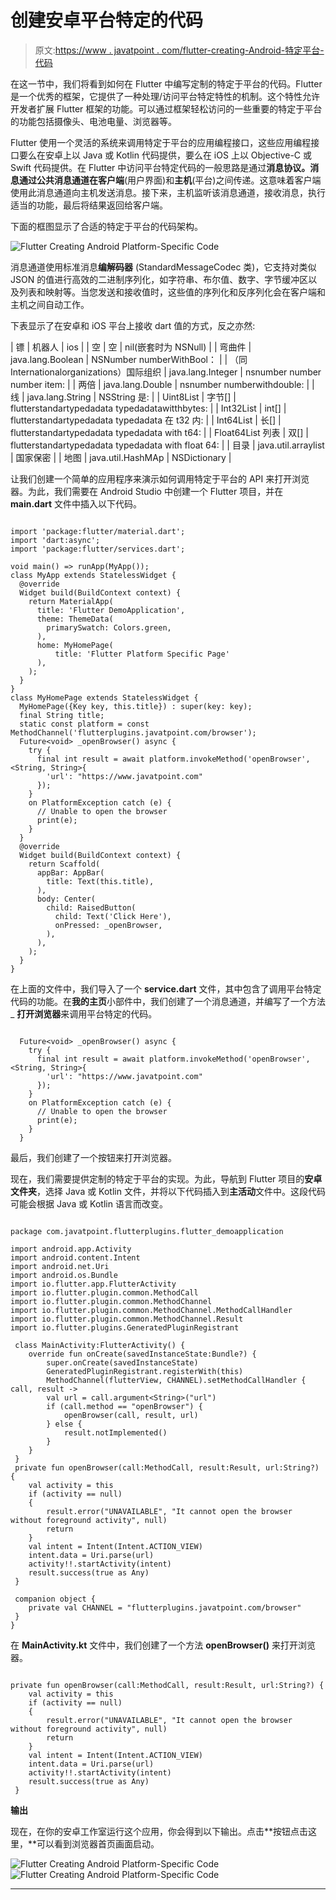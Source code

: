 # 创建安卓平台特定的代码

> 原文:[https://www . javatpoint . com/flutter-creating-Android-特定平台-代码](https://www.javatpoint.com/flutter-creating-android-platform-specific-code)

在这一节中，我们将看到如何在 Flutter 中编写定制的特定于平台的代码。Flutter 是一个优秀的框架，它提供了一种处理/访问平台特定特性的机制。这个特性允许开发者扩展 Flutter 框架的功能。可以通过框架轻松访问的一些重要的特定于平台的功能包括摄像头、电池电量、浏览器等。

Flutter 使用一个灵活的系统来调用特定于平台的应用编程接口，这些应用编程接口要么在安卓上以 Java 或 Kotlin 代码提供，要么在 iOS 上以 Objective-C 或 Swift 代码提供。在 Flutter 中访问平台特定代码的一般思路是通过**消息协议。**消息通过公共消息通道在**客户端**(用户界面)和**主机**(平台)之间传递。这意味着客户端使用此消息通道向主机发送消息。接下来，主机监听该消息通道，接收消息，执行适当的功能，最后将结果返回给客户端。

下面的框图显示了合适的特定于平台的代码架构。

![Flutter Creating Android Platform-Specific Code](../Images/bd24d1bf268409bc61f022de9e8de30e.png)

消息通道使用标准消息**编解码器** (StandardMessageCodec 类)，它支持对类似 JSON 的值进行高效的二进制序列化，如字符串、布尔值、数字、字节缓冲区以及列表和映射等。当您发送和接收值时，这些值的序列化和反序列化会在客户端和主机之间自动工作。

下表显示了在安卓和 iOS 平台上接收 dart 值的方式，反之亦然:

| 镖 | 机器人 | ios |
| 空 | 空 | nil(嵌套时为 NSNull) |
| 弯曲件 | java.lang.Boolean | NSNumber numberWithBool： |
| （同 Internationalorganizations）国际组织 | java.lang.Integer | nsnumber number number item: |
| 两倍 | java.lang.Double | nsnumber numberwithdouble: |
| 线 | java.lang.String | NSString 是: |
| Uint8List | 字节[] | flutterstandartypedadata typedadatawitthbytes: |
| Int32List | int[] | flutterstandartypedadata typedadata 在 t32 内: |
| Int64List | 长[] | flutterstandartypedadata typedadata with t64: |
| Float64List 列表 | 双[] | flutterstandartypedadata typedadata with float 64: |
| 目录 | java.util.arraylist | 国家保密 |
| 地图 | java.util.HashMAp | NSDictionary |

让我们创建一个简单的应用程序来演示如何调用特定于平台的 API 来打开浏览器。为此，我们需要在 Android Studio 中创建一个 Flutter 项目，并在 **main.dart** 文件中插入以下代码。

```

import 'package:flutter/material.dart';
import 'dart:async';
import 'package:flutter/services.dart';

void main() => runApp(MyApp());
class MyApp extends StatelessWidget {
  @override
  Widget build(BuildContext context) {
    return MaterialApp(
      title: 'Flutter DemoApplication',
      theme: ThemeData(
        primarySwatch: Colors.green,
      ),
      home: MyHomePage(
          title: 'Flutter Platform Specific Page'
      ),
    );
  }
}
class MyHomePage extends StatelessWidget {
  MyHomePage({Key key, this.title}) : super(key: key);
  final String title;
  static const platform = const MethodChannel('flutterplugins.javatpoint.com/browser');
  Future<void> _openBrowser() async {
    try {
      final int result = await platform.invokeMethod('openBrowser', <String, String>{
        'url': "https://www.javatpoint.com"
      });
    }
    on PlatformException catch (e) {
      // Unable to open the browser
      print(e);
    }
  }
  @override
  Widget build(BuildContext context) {
    return Scaffold(
      appBar: AppBar(
        title: Text(this.title),
      ),
      body: Center(
        child: RaisedButton(
          child: Text('Click Here'),
          onPressed: _openBrowser,
        ),
      ),
    );
  }
}

```

在上面的文件中，我们导入了一个 **service.dart** 文件，其中包含了调用平台特定代码的功能。在**我的主页**小部件中，我们创建了一个消息通道，并编写了一个方法 _ **打开浏览器**来调用平台特定的代码。

```

  Future<void> _openBrowser() async {
    try {
      final int result = await platform.invokeMethod('openBrowser', <String, String>{
        'url': "https://www.javatpoint.com"
      });
    }
    on PlatformException catch (e) {
      // Unable to open the browser 
	  print(e);
    }
  }

```

最后，我们创建了一个按钮来打开浏览器。

现在，我们需要提供定制的特定于平台的实现。为此，导航到 Flutter 项目的**安卓文件夹**，选择 Java 或 Kotlin 文件，并将以下代码插入到**主活动**文件中。这段代码可能会根据 Java 或 Kotlin 语言而改变。

```

package com.javatpoint.flutterplugins.flutter_demoapplication

import android.app.Activity
import android.content.Intent
import android.net.Uri
import android.os.Bundle
import io.flutter.app.FlutterActivity
import io.flutter.plugin.common.MethodCall
import io.flutter.plugin.common.MethodChannel
import io.flutter.plugin.common.MethodChannel.MethodCallHandler
import io.flutter.plugin.common.MethodChannel.Result
import io.flutter.plugins.GeneratedPluginRegistrant

 class MainActivity:FlutterActivity() {
    override fun onCreate(savedInstanceState:Bundle?) {
        super.onCreate(savedInstanceState)
        GeneratedPluginRegistrant.registerWith(this)
        MethodChannel(flutterView, CHANNEL).setMethodCallHandler { call, result ->
        val url = call.argument<String>("url")
        if (call.method == "openBrowser") {
            openBrowser(call, result, url)
        } else {
            result.notImplemented()
        }
    }
 }
 private fun openBrowser(call:MethodCall, result:Result, url:String?) {
    val activity = this
    if (activity == null)
    {
        result.error("UNAVAILABLE", "It cannot open the browser without foreground activity", null)
        return
    }
    val intent = Intent(Intent.ACTION_VIEW)
    intent.data = Uri.parse(url)
    activity!!.startActivity(intent)
    result.success(true as Any)
 }

 companion object {
    private val CHANNEL = "flutterplugins.javatpoint.com/browser"
 }
}

```

在 **MainActivity.kt** 文件中，我们创建了一个方法 **openBrowser()** 来打开浏览器。

```

private fun openBrowser(call:MethodCall, result:Result, url:String?) {
    val activity = this
    if (activity == null)
    {
        result.error("UNAVAILABLE", "It cannot open the browser without foreground activity", null)
        return
    }
    val intent = Intent(Intent.ACTION_VIEW)
    intent.data = Uri.parse(url)
    activity!!.startActivity(intent)
    result.success(true as Any)
 }

```

**输出**

现在，在你的安卓工作室运行这个应用，你会得到以下输出。点击**按钮点击这里，**可以看到浏览器首页画面启动。

![Flutter Creating Android Platform-Specific Code](../Images/5db9e19fdd543aab2a72bb1ca45f8b0f.png)
![Flutter Creating Android Platform-Specific Code](../Images/6a7aa00852ac1662600f1962ad71634c.png)

* * *